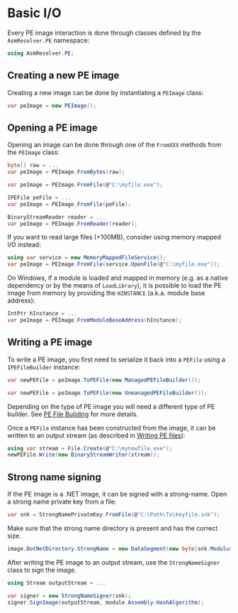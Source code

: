 # Basic I/O

Every PE image interaction is done through classes defined by the
`AsmResolver.PE` namespace:

``` csharp
using AsmResolver.PE;
```

## Creating a new PE image

Creating a new image can be done by instantiating a `PEImage` class:

``` csharp
var peImage = new PEImage();
```

## Opening a PE image

Opening an image can be done through one of the `FromXXX` methods from the
`PEImage` class:

``` csharp
byte[] raw = ...
var peImage = PEImage.FromBytes(raw);
```

``` csharp
var peImage = PEImage.FromFile(@"C:\myfile.exe");
```

``` csharp
IPEFile peFile = ...
var peImage = PEImage.FromFile(peFile);
```

``` csharp
BinaryStreamReader reader = ...
var peImage = PEImage.FromReader(reader);
```

If you want to read large files (+100MB), consider using memory mapped
I/O instead:

``` csharp
using var service = new MemoryMappedFileService();
var peImage = PEImage.FromFile(service.OpenFile(@"C:\myfile.exe"));
```

On Windows, if a module is loaded and mapped in memory (e.g. as a native
dependency or by the means of `LoadLibrary`), it is possible to load the
PE image from memory by providing the `HINSTANCE` (a.k.a. module base
address):

``` csharp
IntPtr hInstance = ...
var peImage = PEImage.FromModuleBaseAddress(hInstance);
```

## Writing a PE image

To write a PE image, you first need to serialize it back into a `PEFile` using a `IPEFileBuilder` instance:

```csharp
var newPEFile = peImage.ToPEFile(new ManagedPEFileBuilder());
```

```csharp
var newPEFile = peImage.ToPEFile(new UnmanagedPEFileBuilder());
```

Depending on the type of PE image you will need a different type of PE builder.
See [PE File Building](pe-building.md) for more details.

Once a `PEFile` instance has been constructed from the image, it can be written to an output stream (as described in [Writing PE files](../pefile/basics.md#writing-pe-files)):

``` csharp
using var stream = File.Create(@"C:\mynewfile.exe");
newPEFile.Write(new BinaryStreamWriter(stream));
```

## Strong name signing

If the PE image is a .NET image, it can be signed with a strong-name.
Open a strong name private key from a file:

``` csharp
var snk = StrongNamePrivateKey.FromFile(@"C:\Path\To\keyfile.snk");
```

Make sure that the strong name directory is present and has the correct
size.

``` csharp
image.DotNetDirectory.StrongName = new DataSegment(new byte[snk.Modulus.Length]);
```

After writing the PE image to an output stream, use the
`StrongNameSigner` class to sign the image.

``` csharp
using Stream outputStream = ...

var signer = new StrongNameSigner(snk);
signer.SignImage(outputStream, module.Assembly.HashAlgorithm);
```

